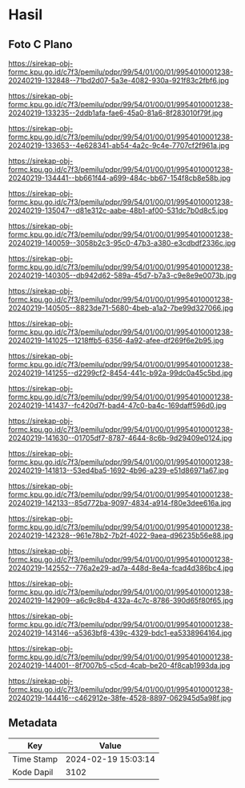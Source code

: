 # Hasil

## Foto C Plano

https://sirekap-obj-formc.kpu.go.id/c7f3/pemilu/pdpr/99/54/01/00/01/9954010001238-20240219-132848--71bd2d07-5a3e-4082-930a-921f83c2fbf6.jpg

https://sirekap-obj-formc.kpu.go.id/c7f3/pemilu/pdpr/99/54/01/00/01/9954010001238-20240219-133235--2ddb1afa-fae6-45a0-81a6-8f283010f79f.jpg

https://sirekap-obj-formc.kpu.go.id/c7f3/pemilu/pdpr/99/54/01/00/01/9954010001238-20240219-133653--4e628341-ab54-4a2c-9c4e-7707cf2f961a.jpg

https://sirekap-obj-formc.kpu.go.id/c7f3/pemilu/pdpr/99/54/01/00/01/9954010001238-20240219-134441--bb661f44-a699-484c-bb67-154f8cb8e58b.jpg

https://sirekap-obj-formc.kpu.go.id/c7f3/pemilu/pdpr/99/54/01/00/01/9954010001238-20240219-135047--d81e312c-aabe-48b1-af00-531dc7b0d8c5.jpg

https://sirekap-obj-formc.kpu.go.id/c7f3/pemilu/pdpr/99/54/01/00/01/9954010001238-20240219-140059--3058b2c3-95c0-47b3-a380-e3cdbdf2336c.jpg

https://sirekap-obj-formc.kpu.go.id/c7f3/pemilu/pdpr/99/54/01/00/01/9954010001238-20240219-140305--db942d62-589a-45d7-b7a3-c9e8e9e0073b.jpg

https://sirekap-obj-formc.kpu.go.id/c7f3/pemilu/pdpr/99/54/01/00/01/9954010001238-20240219-140505--8823de71-5680-4beb-a1a2-7be99d327066.jpg

https://sirekap-obj-formc.kpu.go.id/c7f3/pemilu/pdpr/99/54/01/00/01/9954010001238-20240219-141025--1218ffb5-6356-4a92-afee-df269f6e2b95.jpg

https://sirekap-obj-formc.kpu.go.id/c7f3/pemilu/pdpr/99/54/01/00/01/9954010001238-20240219-141255--d2299cf2-8454-441c-b92a-99dc0a45c5bd.jpg

https://sirekap-obj-formc.kpu.go.id/c7f3/pemilu/pdpr/99/54/01/00/01/9954010001238-20240219-141437--fc420d7f-bad4-47c0-ba4c-169daff596d0.jpg

https://sirekap-obj-formc.kpu.go.id/c7f3/pemilu/pdpr/99/54/01/00/01/9954010001238-20240219-141630--01705df7-8787-4644-8c6b-9d29409e0124.jpg

https://sirekap-obj-formc.kpu.go.id/c7f3/pemilu/pdpr/99/54/01/00/01/9954010001238-20240219-141813--53ed4ba5-1692-4b96-a239-e51d86971a67.jpg

https://sirekap-obj-formc.kpu.go.id/c7f3/pemilu/pdpr/99/54/01/00/01/9954010001238-20240219-142133--85d772ba-9097-4834-a914-f80e3dee616a.jpg

https://sirekap-obj-formc.kpu.go.id/c7f3/pemilu/pdpr/99/54/01/00/01/9954010001238-20240219-142328--961e78b2-7b2f-4022-9aea-d96235b56e88.jpg

https://sirekap-obj-formc.kpu.go.id/c7f3/pemilu/pdpr/99/54/01/00/01/9954010001238-20240219-142552--776a2e29-ad7a-448d-8e4a-fcad4d386bc4.jpg

https://sirekap-obj-formc.kpu.go.id/c7f3/pemilu/pdpr/99/54/01/00/01/9954010001238-20240219-142909--a6c9c8b4-432a-4c7c-8786-390d65f80f65.jpg

https://sirekap-obj-formc.kpu.go.id/c7f3/pemilu/pdpr/99/54/01/00/01/9954010001238-20240219-143146--a5363bf8-439c-4329-bdc1-ea5338964164.jpg

https://sirekap-obj-formc.kpu.go.id/c7f3/pemilu/pdpr/99/54/01/00/01/9954010001238-20240219-144001--8f7007b5-c5cd-4cab-be20-4f8cab1993da.jpg

https://sirekap-obj-formc.kpu.go.id/c7f3/pemilu/pdpr/99/54/01/00/01/9954010001238-20240219-144416--c462912e-38fe-4528-8897-062945d5a98f.jpg


## Metadata

| Key        | Value               |
| ---------- | ------------------- |
| Time Stamp | 2024-02-19 15:03:14 |
| Kode Dapil | 3102                |



